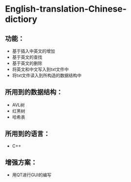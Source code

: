 # English-translation-Chinese-dictiory

## 功能：  

* 基于插入中英文的增加  
* 基于英文的查找  
* 基于英文的删除  
* 将英文和中文写入到txt文件中  
* 将txt文件读入到所构造的数据结构中  


## 所用到的数据结构：  

* AVL树  
* 红黑树  
* 哈希表  

## 所用到的语言：  

* C++  

## 增强方案：  

* 用QT进行GUI的编写

